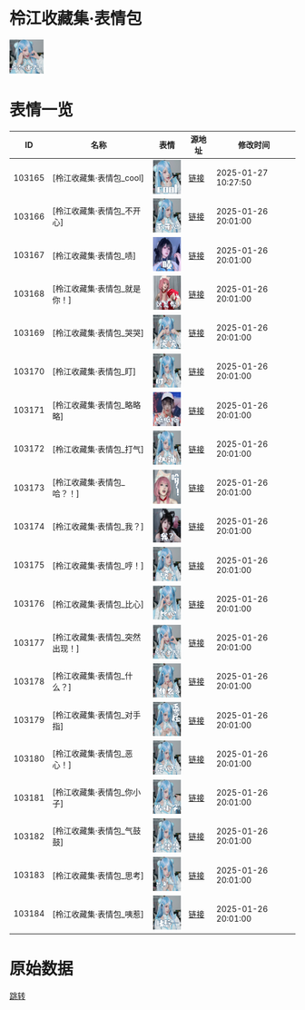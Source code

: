 # 柃江收藏集·表情包

<img src="./cover.png" height="60" alt="cover" />

# 表情一览

|ID|名称|表情|源地址|修改时间|
|----|----|----|----|----|
|103165|[柃江收藏集·表情包_cool]|<img src="./pic/103165_%5B柃江收藏集·表情包_cool%5D.png" height="60" alt="cool"/>|[链接](https://i0.hdslb.com/bfs/garb/4a33fbbeb1a36821c049b20c589bc22f42805ad2.png)|2025-01-27 10:27:50|
|103166|[柃江收藏集·表情包_不开心]|<img src="./pic/103166_%5B柃江收藏集·表情包_不开心%5D.png" height="60" alt="不开心"/>|[链接](https://i0.hdslb.com/bfs/garb/b4e04f3bb9c5cecb2dcf9565e7a674055e6ad684.png)|2025-01-26 20:01:00|
|103167|[柃江收藏集·表情包_啧]|<img src="./pic/103167_%5B柃江收藏集·表情包_啧%5D.png" height="60" alt="啧"/>|[链接](https://i0.hdslb.com/bfs/garb/09b5df43a2efa3cd79339159380e5fd95f83da6f.png)|2025-01-26 20:01:00|
|103168|[柃江收藏集·表情包_就是你！]|<img src="./pic/103168_%5B柃江收藏集·表情包_就是你！%5D.png" height="60" alt="就是你！"/>|[链接](https://i0.hdslb.com/bfs/garb/0fe1f53063fc85c55edb2341f16d98414f42a7f7.png)|2025-01-26 20:01:00|
|103169|[柃江收藏集·表情包_哭哭]|<img src="./pic/103169_%5B柃江收藏集·表情包_哭哭%5D.png" height="60" alt="哭哭"/>|[链接](https://i0.hdslb.com/bfs/garb/a2c6319fd7a892d48e4faa0d9ea904db32a10a56.png)|2025-01-26 20:01:00|
|103170|[柃江收藏集·表情包_盯]|<img src="./pic/103170_%5B柃江收藏集·表情包_盯%5D.png" height="60" alt="盯"/>|[链接](https://i0.hdslb.com/bfs/garb/d770c980fe60521aba4c28c5a7a70fc7f0d23f32.png)|2025-01-26 20:01:00|
|103171|[柃江收藏集·表情包_略略略]|<img src="./pic/103171_%5B柃江收藏集·表情包_略略略%5D.png" height="60" alt="略略略"/>|[链接](https://i0.hdslb.com/bfs/garb/988c14a825734e8057b2cbdcc323a36755372b1b.png)|2025-01-26 20:01:00|
|103172|[柃江收藏集·表情包_打气]|<img src="./pic/103172_%5B柃江收藏集·表情包_打气%5D.png" height="60" alt="打气"/>|[链接](https://i0.hdslb.com/bfs/garb/d4a96ff79e40c623d7fbf4ab3ba46ecb6c24b58e.png)|2025-01-26 20:01:00|
|103173|[柃江收藏集·表情包_哈？！]|<img src="./pic/103173_%5B柃江收藏集·表情包_哈？！%5D.png" height="60" alt="哈？！"/>|[链接](https://i0.hdslb.com/bfs/garb/906d996ef8f15046ec480a148bb67313186d4d2d.png)|2025-01-26 20:01:00|
|103174|[柃江收藏集·表情包_我？]|<img src="./pic/103174_%5B柃江收藏集·表情包_我？%5D.png" height="60" alt="我？"/>|[链接](https://i0.hdslb.com/bfs/garb/a5944ccbb4816537b2dbee9bd4d11f4e534fe9d8.png)|2025-01-26 20:01:00|
|103175|[柃江收藏集·表情包_哼！]|<img src="./pic/103175_%5B柃江收藏集·表情包_哼！%5D.png" height="60" alt="哼！"/>|[链接](https://i0.hdslb.com/bfs/garb/111f67a3b43482d23908caec80aacf5fcb074c47.png)|2025-01-26 20:01:00|
|103176|[柃江收藏集·表情包_比心]|<img src="./pic/103176_%5B柃江收藏集·表情包_比心%5D.png" height="60" alt="比心"/>|[链接](https://i0.hdslb.com/bfs/garb/edb3340c8247a29b8402058d47b93159e1d15ffb.png)|2025-01-26 20:01:00|
|103177|[柃江收藏集·表情包_突然出现！]|<img src="./pic/103177_%5B柃江收藏集·表情包_突然出现！%5D.png" height="60" alt="突然出现！"/>|[链接](https://i0.hdslb.com/bfs/garb/86e8037c10f10ec81b7ffe40eba0b637dd33b0dd.png)|2025-01-26 20:01:00|
|103178|[柃江收藏集·表情包_什么？]|<img src="./pic/103178_%5B柃江收藏集·表情包_什么？%5D.png" height="60" alt="什么？"/>|[链接](https://i0.hdslb.com/bfs/garb/066389e509609374867029d5b7767da3f9c0cb51.png)|2025-01-26 20:01:00|
|103179|[柃江收藏集·表情包_对手指]|<img src="./pic/103179_%5B柃江收藏集·表情包_对手指%5D.png" height="60" alt="对手指"/>|[链接](https://i0.hdslb.com/bfs/garb/9f34a5f3bde6067ab17eb92aa2bc2000d9e262e5.png)|2025-01-26 20:01:00|
|103180|[柃江收藏集·表情包_恶心！]|<img src="./pic/103180_%5B柃江收藏集·表情包_恶心！%5D.png" height="60" alt="恶心！"/>|[链接](https://i0.hdslb.com/bfs/garb/7e33ecd106c46568dc8cfd33eb36ddb2a4ee07ab.png)|2025-01-26 20:01:00|
|103181|[柃江收藏集·表情包_你小子]|<img src="./pic/103181_%5B柃江收藏集·表情包_你小子%5D.png" height="60" alt="你小子"/>|[链接](https://i0.hdslb.com/bfs/garb/aa817411002ea476718b499912017d3e3a4ed005.png)|2025-01-26 20:01:00|
|103182|[柃江收藏集·表情包_气鼓鼓]|<img src="./pic/103182_%5B柃江收藏集·表情包_气鼓鼓%5D.png" height="60" alt="气鼓鼓"/>|[链接](https://i0.hdslb.com/bfs/garb/d27ee10c461a6a88190a39a1885e37f0727324cd.png)|2025-01-26 20:01:00|
|103183|[柃江收藏集·表情包_思考]|<img src="./pic/103183_%5B柃江收藏集·表情包_思考%5D.png" height="60" alt="思考"/>|[链接](https://i0.hdslb.com/bfs/garb/2dd5610579674393a917e7b116194952edc7760e.png)|2025-01-26 20:01:00|
|103184|[柃江收藏集·表情包_咦惹]|<img src="./pic/103184_%5B柃江收藏集·表情包_咦惹%5D.png" height="60" alt="咦惹"/>|[链接](https://i0.hdslb.com/bfs/garb/741fe4563d26b022089d112fb63481977b9a6a48.png)|2025-01-26 20:01:00|

# 原始数据

[跳转](./raw.json)

